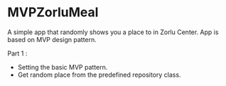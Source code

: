 # MVPZorluMeal

A simple app that randomly shows you a place to in Zorlu Center. App is based on MVP design pattern. 

Part 1 : 

- Setting the basic MVP pattern.
- Get random place from the predefined repository class.
